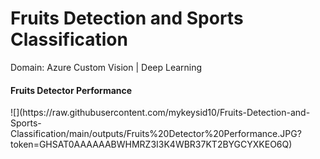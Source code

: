 # Fruits Detection and Sports Classification 

Domain: Azure Custom Vision | Deep Learning



<h4 align = "left">Fruits Detector Performance</h4>
![](https://raw.githubusercontent.com/mykeysid10/Fruits-Detection-and-Sports-Classification/main/outputs/Fruits%20Detector%20Performance.JPG?token=GHSAT0AAAAAABWHMRZ3I3K4WBR37KT2BYGCYXKEO6Q)

